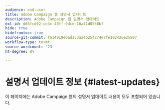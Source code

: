 ```yaml
---
audience: end-user
title: Adobe Campaign 웹 설명서 업데이트
description: Adobe Campaign 웹 설명서 업데이트
exl-id: d65fcd92-ce3c-49ff-9dce-16a41d0558bf
hide: true
hidefromtoc: true
source-git-commit: f614919e0ad253aa4625f774e7fe102426e25807
workflow-type: tm+mt
source-wordcount: '23'
ht-degree: 8%

---
```


# 설명서 업데이트 정보 {#latest-updates}

이 페이지에는 Adobe Campaign 웹의 설명서 업데이트 내용이 모두 포함되어 있습니다.

